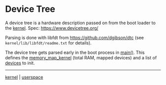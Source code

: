 # Device Tree

A device tree is a hardware description passed on from the boot loader to the [kernel](../kernel/kernel.md).
Spec: https://www.devicetree.org/

Parsing is done with libfdt from https://github.com/dgibson/dtc (see `kernel/lib/libfdt/readme.txt` for details).

The device tree gets parsed early in the boot process in [main()](../kernel/overview/init_overview.md). This defines the [memory_map_kernel](../kernel/mm/memory_map_kernel.md) (total RAM, mapped devices) and a list of [devices](../kernel/devices/devices.md) to init.


---
[kernel](../kernel/kernel.md) | [userspace](../userspace/userspace.md)
